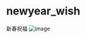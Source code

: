 # newyear_wish
新春祝福
![image](https://github.com/love99you/newyear_wish/assets/118249630/4341036c-adfd-4dea-b09e-cab1a096d863)
